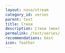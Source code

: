 ```yaml
---
layout: nova/stream
category_id: verses
parent: text
title: Стихи
description: Стихи (мои)
permalink: /text/verses/
recommendations: best
icon: feather
---
```

